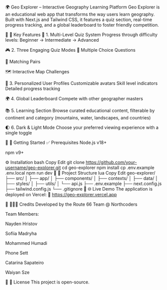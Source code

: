 🌍 Geo Explorer – Interactive Geography Learning Platform
Geo Explorer is an educational web app that transforms the way users learn geography. Built with Next.js and Tailwind CSS, it features a quiz section, real-time progress tracking, and a global leaderboard to foster friendly competition.

🔵 🚀 Key Features
🧠 1. Multi-Level Quiz System
Progress through difficulty levels: Beginner → Intermediate → Advanced

🎮 2. Three Engaging Quiz Modes
📝 Multiple Choice Questions

🧩 Matching Pairs

🗺️ Interactive Map Challenges

👤 3. Personalized User Profiles
Customizable avatars
Skill level indicators
Detailed progress tracking

🌍 4. Global Leaderboard
Compete with other geographer masters

📚 5. Learning Section
Browse curated educational content, filterable by continent and category (mountains, water, landscapes, and countries)

🌓 6. Dark & Light Mode
Choose your preferred viewing experience with a single toggle

🔵 🧭 Getting Started
✅ Prerequisites
Node.js v18+

npm v9+

⚙️ Installation
bash
Copy
Edit
git clone https://github.com/your-username/geo-explorer.git
cd geo-explorer
npm install
cp .env.example .env.local
npm run dev
🔵 🧩 Project Structure
lua
Copy
Edit
geo-explorer/
├── src/
│ ├── app/
│ ├── components/
│ ├── contexts/
│ ├── data/
│ ├── styles/
│ ├── utils/
│ └── api.js
├── .env.example
├── next.config.js
├── tailwind.config.js
└── .gitignore
🔵 🌐 Live Demo
The application is deployed on Vercel:
🔗 https://geo-explorer.vercel.app

🔵 🧑‍🤝‍🧑 Credits
Developed by the Route 66 Team @ Northcoders

Team Members:

Nayden Hristov

Sofiia Madryha

Mohammed Humadi

Phone Sett

Catarina Sapateiro

Waiyan Sze

🔵 📄 License
This project is open-source.
